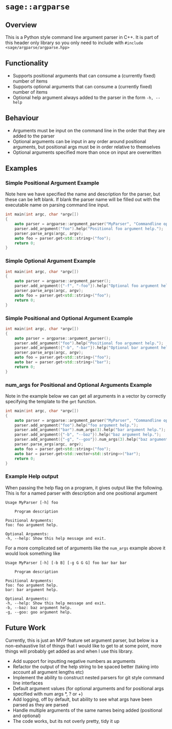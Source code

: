 # `sage::argparse`

## Overview
This is a Python style command line argument parser in C++. It is part of this header only library so you only need to include with `#include <sage/argparse/argparse.hpp>`

## Functionality
* Supports positional arguments that can consume a (currently fixed) number of items
* Supports optional arguments that can consume a (currently fixed) number of items
* Optional help argument always added to the parser in the form `-h, --help`

## Behaviour
* Arguments must be input on the command line in the order that they are added to the parser
* Optional arguments can be input in any order around positional arguments, but positional args must be in order relative to themselves
* Optional arguments specified more than once on input are overwritten

## Examples
### Simple Positional Argument Example
Note here we have specified the name and description for the parser, but these can be left blank. If blank the parser name will be filled out with the executable name on parsing command line input.
```c++
int main(int argc, char *argv[])
{
    auto parser = argparse::argument_parser("MyParser", "Commandline options for my application!");
    parser.add_argument("foo").help("Positional foo argument help.");
    parser.parse_args(argc, argv);
    auto foo = parser.get<std::string>("foo");
    return 0;
}
```
### Simple Optional Argument Example
```c++
int main(int argc, char *argv[])
{
    auto parser = argparse::argument_parser();
    parser.add_argument({"-f", "-foo"}).help("Optional foo argument help.");
    parser.parse_args(argc, argv);
    auto foo = parser.get<std::string>("foo");
    return 0;
}
```
### Simple Positional and Optional Argument Example
```c++
int main(int argc, char *argv[])
{
    auto parser = argparse::argument_parser();
    parser.add_argument("foo").help("Positional foo argument help.");
    parser.add_argument({"-b", "-bar"}).help("Optional bar argument help.");
    parser.parse_args(argc, argv);
    auto foo = parser.get<std::string>("foo");
    auto bar = parser.get<std::string>("bar");
    return 0;
}
```

### num_args for Positional and Optional Arguments Example
Note in the example below we can get all arguments in a vector by correctly specifying the template to the `get` function.
```c++
int main(int argc, char *argv[])
{
    auto parser = argparse::argument_parser("MyParser", "Commandline options for my application!");
    parser.add_argument("foo").help("foo argument help.");
    parser.add_argument("bar").num_args(3).help("bar argument help.");
    parser.add_argument({"-b", "--baz"}).help("baz argument help.");
    parser.add_argument({"-g", "--goo"}).num_args(3).help("baz argument help.");
    parser.parse_args(argc, argv);
    auto foo = parser.get<std::string>("foo");
    auto bar = parser.get<std::vector<std::string>>("bar");
    return 0;
}
```

### Example Help output
When passing the help flag on a program, it gives output like the following. This is for a named parser with description and one positional argument
```text
Usage MyParser [-h] foo

    Program description

Positional Arguments:
foo: foo argument help.

Optional Arguments:
-h, --help: Show this help message and exit.
```
For a more complicated set of arguments like the `num_args` example above it would look something like
```text
Usage MyParser [-h] [-b B] [-g G G G] foo bar bar bar

    Program description

Positional Arguments:
foo: foo argument help.
bar: bar argument help.

Optional Arguments:
-h, --help: Show this help message and exit.
-b, --baz: baz argument help.
-g, --goo: goo argument help.
```

## Future Work
Currently, this is just an MVP feature set argument parser, but below is a non-exhaustive list of things that I would like to get to at some point, more things will probably get added as and when I use this library.
* Add support for inputting negative numbers as arguments
* Refactor the output of the help string to be spaced better (taking into account all argument lengths etc)
* Implement the ability to construct nested parsers for git style command line interfaces
* Default argument values (for optional arguments and for positional args specified with num args *, ? or +)
* Add logging, off by default, but ability to see what args have been parsed as they are parsed
* Handle multiple arguments of the same names being added (positional and optional)
* The code works, but its not overly pretty, tidy it up
